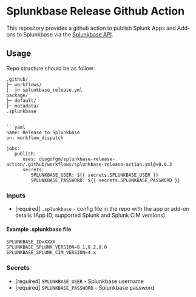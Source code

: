 # Splunkbase Release Github Action

This repository provides a github action to publish Splunk Apps and Add-ons to Splunkbase via the [Splunkbase API](https://dev.splunk.com/enterprise/reference/splunkbase/sbreleaseapiref).

## Usage

Repo structure should be as follow:

```
.github/
├─ workflows/
│  ├─ splunkbase_release.yml
package/
├─ default/
├─ metadata/
.splunkbase


```yaml
name: Release to Splunkbase
on: workflow_dispatch 

jobs:
   publish:
      uses: diogofgm/splunkbase-release-action/.github/workflows/splunkbase-release-action.yml@v0.0.3
      secrets:
         SPLUNKBASE_USER: ${{ secrets.SPLUNKBASE_USER }}
         SPLUNKBASE_PASSWORD: ${{ secrets.SPLUNKBASE_PASSWORD }}

```

### Inputs

* [required] `.splunkbase` - config file in the repo with the app or add-on details (App ID, supported Splunk and Splunk CIM versions)

#### Example .splunkbase file
```
SPLUNKBASE_ID=XXXX
SPLUNKBASE_SPLUNK_VERSION=8.1,8.2,9.0
SPLUNKBASE_SPLUNK_CIM_VERSION=4.x
```

### Secrets

* [required] `SPLUNKBASE_USER` - Splunkbase username
* [required] `SPLUNKBASE_PASSWORD` - Splunkbase password
